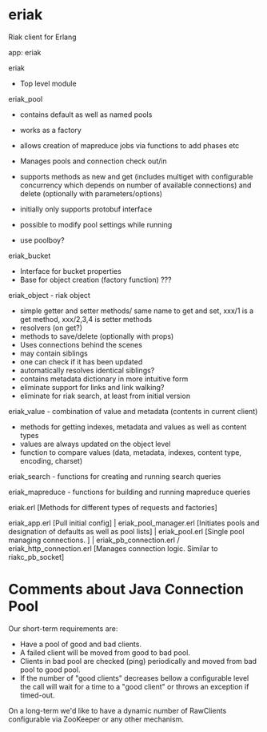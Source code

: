 eriak
=====

Riak client for Erlang

app: eriak

eriak
  - Top level module


eriak_pool
  - contains default as well as named pools
  - works as a factory
  - allows creation of mapreduce jobs via functions to add phases etc
  - Manages pools and connection check out/in
  - supports methods as new and get (includes multiget with configurable concurrency which depends on number of available connections) and delete (optionally with parameters/options)
  - initially only supports protobuf interface
  - possible to modify pool settings while running

  - use poolboy?

eriak_bucket
  - Interface for bucket properties
  - Base for object creation (factory function) ???

eriak_object - riak object
  - simple getter and setter methods/ same name to get and set,     xxx/1 is a get method,   xxx/2,3,4 is setter methods
  - resolvers (on get?)
  - methods to save/delete (optionally with props)
  - Uses connections behind the scenes
  - may contain siblings
  - one can check if it has been updated
  - automatically resolves identical siblings?
  - contains metadata dictionary in more intuitive form
  - eliminate support for links and link walking?
  - eliminate for riak search, at least from initial version

eriak_value - combination of value and metadata (contents in current client)
  - methods for getting indexes, metadata and values as well as content types
  - values are always updated on the object level
  - function to compare values (data, metadata, indexes, content type, encoding, charset)

eriak_search - functions for creating and running search queries

eriak_mapreduce - functions for building and running mapreduce queries



eriak.erl                                              [Methods for different types of requests and factories]

eriak_app.erl                                          [Pull initial config]
     |
eriak_pool_manager.erl                                 [Initiates pools and designation of defaults as well as pool lists]
     |
eriak_pool.erl                                         [Single pool managing connections. ]
      |
eriak_pb_connection.erl / eriak_http_connection.erl    [Manages connection logic. Similar to riakc_pb_socket]



Comments about Java Connection Pool
===================================

Our short-term requirements are:
- Have a pool of good and bad clients.
- A failed client will be moved from good to bad pool.
- Clients in bad pool are checked (ping) periodically and moved from bad pool to good pool.
- If the number of "good clients" decreases bellow a configurable level the call will wait for a time to a "good client" or throws an exception if timed-out.

On a long-term we'd like to have a dynamic number of RawClients configurable via ZooKeeper or any other mechanism.










